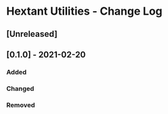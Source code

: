 # Hextant Utilities - Change Log

## [Unreleased]

## [0.1.0] - 2021-02-20
### Added
### Changed
### Removed
